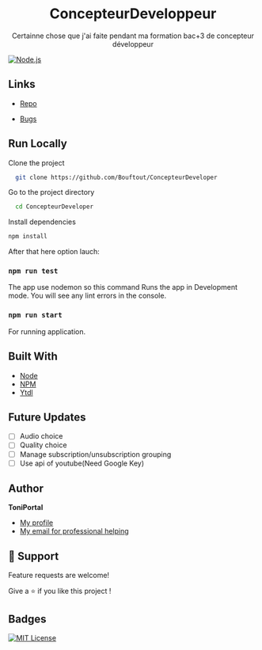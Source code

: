 <h1 align="center">ConcepteurDeveloppeur</h1>

<p align="center">Certainne chose que j'ai faite pendant ma formation bac+3 de concepteur développeur</p>


[![Node.js](https://img.shields.io/badge/Node.js-43853D?style=for-the-badge&logo=node.js&logoColor=white)](https://www.npmjs.com)

## Links

- [Repo](https://github.com/Bouftout/ConcepteurDeveloper)

- [Bugs](https://github.com/Bouftout/ConcepteurDeveloper/issues)

## Run Locally  

Clone the project  

~~~bash  
  git clone https://github.com/Bouftout/ConcepteurDeveloper
~~~

Go to the project directory  

~~~bash  
  cd ConcepteurDeveloper
~~~

Install dependencies  

~~~bash  
npm install
~~~

After that here option lauch:

### `npm run test`

The app use nodemon so this command Runs the app in Development mode.
You will see any lint errors in the console.

### `npm run start`

For running application.

## Built With

- [Node](https://nodejs.org/fr/)
- [NPM](https://npmjs.org/)
- [Ytdl](https://www.npmjs.com/package/ytdl)

## Future Updates

- [ ] Audio choice
- [ ] Quality choice
- [ ] Manage subscription/unsubscription grouping
- [ ] Use api of youtube(Need Google Key)

## Author

**ToniPortal**

- [My profile](https://github.com/Bouftout)
- [My email for professional helping](mailto:pastre.toni?subject=Help%for%ConcepteurDeveloper%Github)

## 🤝 Support

Feature requests are welcome!

Give a ⭐️ if you like this project ! 

## Badges  
[![MIT License](https://img.shields.io/badge/License-MIT-green.svg)](https://github.com/Bouftout/ConcepteurDeveloper/blob/master/)  
